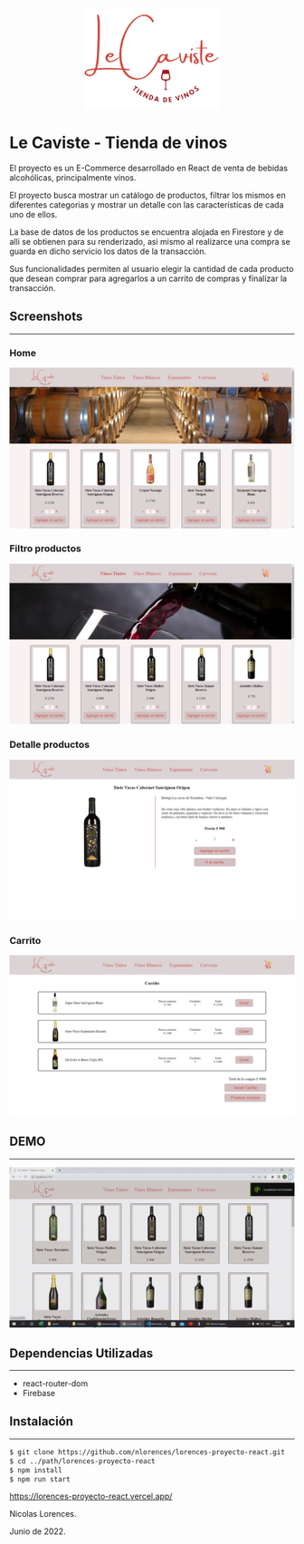<p align="center">
    <img src="src/assets/logo.png" alt="logo" style="height: 180px">
</p >

# **Le Caviste - Tienda de vinos**

El proyecto es un E-Commerce desarrollado en React de venta de bebidas alcohólicas, principalmente vinos.

El proyecto busca mostrar un catálogo de productos, filtrar los mismos en diferentes categorias y mostrar un detalle con las características de cada uno de ellos.

La base de datos de los productos se encuentra alojada en Firestore y de alli se obtienen para su renderizado, asi mismo al realizarce una compra se guarda en dicho servicio los datos de la transacción.

Sus funcionalidades permiten al usuario elegir la cantidad de cada producto que desean comprar para agregarlos a un carrito de compras y finalizar la transacción.

## **Screenshots**

---

### Home

![App Screenshot Home](src/assets/home.jpg)

### Filtro productos

![App Screenshot Filtro productos](src/assets/product_.filter.jpg)

### Detalle productos

![App Screenshot Detalle productos](src/assets/product_.detail.jpg)

### Carrito

![App Screenshot Detalle productos](src/assets/cart.jpg)

## **DEMO**

---

![Demo](src/assets/demo.gif)

## **Dependencias Utilizadas**

---

- react-router-dom
- Firebase

## **Instalación**

---
```
$ git clone https://github.com/nlorences/lorences-proyecto-react.git
$ cd ../path/lorences-proyecto-react
$ npm install
$ npm run start
```


https://lorences-proyecto-react.vercel.app/

Nicolas Lorences.

Junio de 2022.
